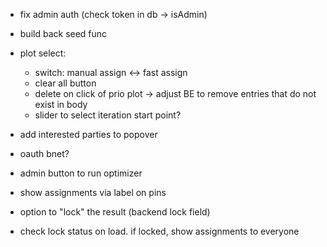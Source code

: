 - fix admin auth (check token in db -> isAdmin)
- build back seed func

- plot select:
  - switch: manual assign <-> fast assign
  - clear all button
  - delete on click of prio plot -> adjust BE to remove entries that do not exist in body
  - slider to select iteration start point?
- add interested parties to popover

- oauth bnet?
- admin button to run optimizer
- show assignments via label on pins
- option to "lock" the result (backend lock field)
- check lock status on load. if locked, show assignments to everyone
